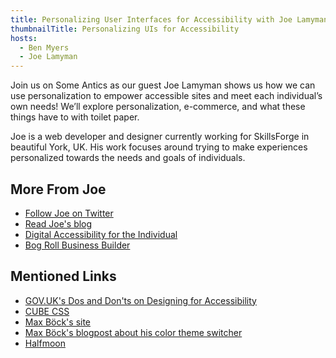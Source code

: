 ```yaml
---
title: Personalizing User Interfaces for Accessibility with Joe Lamyman
thumbnailTitle: Personalizing UIs for Accessibility
hosts:
  - Ben Myers
  - Joe Lamyman
---
```


Join us on Some Antics as our guest Joe Lamyman shows us how we can use personalization to empower accessible sites and meet each individual’s own needs! We’ll explore personalization, e-commerce, and what these things have to with toilet paper.

Joe is a web developer and designer currently working for SkillsForge in beautiful York, UK. His work focuses around trying to make experiences personalized towards the needs and goals of individuals.

## More From Joe

- [Follow Joe on Twitter](https://twitter.com/JoeLamyman)
- [Read Joe's blog](https://joelamyman.co.uk/blog/)
- [Digital Accessibility for the Individual](https://joelamyman.co.uk/blog/digital-accessibility-for-the-individual/)
- [Bog Roll Business Builder](https://bog-roll-business-builder.netlify.app/)

## Mentioned Links

- [GOV.UK's Dos and Don'ts on Designing for Accessibility](https://accessibility.blog.gov.uk/2016/09/02/dos-and-donts-on-designing-for-accessibility/)
- [CUBE CSS](https://cube.fyi/)
- [Max Böck's site](https://mxb.dev/)
- [Max Böck's blogpost about his color theme switcher](https://mxb.dev/blog/color-theme-switcher/)
- [Halfmoon](https://www.gethalfmoon.com/)